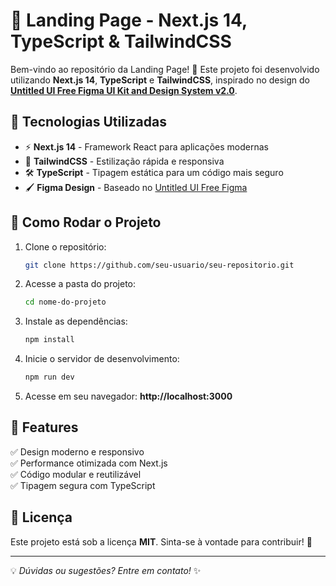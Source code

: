 # 🚀 Landing Page - Next.js 14, TypeScript & TailwindCSS  

Bem-vindo ao repositório da Landing Page! 🎉 Este projeto foi desenvolvido utilizando **Next.js 14**, **TypeScript** e **TailwindCSS**, inspirado no design do **[Untitled UI Free Figma UI Kit and Design System v2.0](https://www.figma.com/community/file/1020079203222518115/untitled-ui-free-figma-ui-kit-and-design-system-v2-0)**.  

## 📌 Tecnologias Utilizadas  

- ⚡ **Next.js 14** - Framework React para aplicações modernas  
- 🎨 **TailwindCSS** - Estilização rápida e responsiva  
- 🛠️ **TypeScript** - Tipagem estática para um código mais seguro  
- 🖌️ **Figma Design** - Baseado no [Untitled UI Free Figma](https://www.figma.com/community/file/1020079203222518115/untitled-ui-free-figma-ui-kit-and-design-system-v2-0)  

## 🚀 Como Rodar o Projeto  

1. Clone o repositório:  
   ```sh
   git clone https://github.com/seu-usuario/seu-repositorio.git
   ```
2. Acesse a pasta do projeto:  
   ```sh
   cd nome-do-projeto
   ```
3. Instale as dependências:  
   ```sh
   npm install
   ```
4. Inicie o servidor de desenvolvimento:  
   ```sh
   npm run dev
   ```
5. Acesse em seu navegador: **http://localhost:3000**  

## 📌 Features  

✅ Design moderno e responsivo  
✅ Performance otimizada com Next.js  
✅ Código modular e reutilizável  
✅ Tipagem segura com TypeScript  

## 📜 Licença  

Este projeto está sob a licença **MIT**. Sinta-se à vontade para contribuir! 🚀  

---

💡 *Dúvidas ou sugestões? Entre em contato!* ✨  
```  
